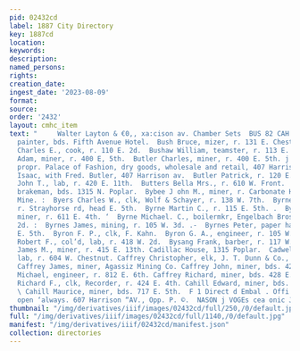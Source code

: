 ```yaml
---
pid: 02432cd
label: 1887 City Directory
key: 1887cd
location: 
keywords: 
description: 
named_persons: 
rights: 
creation_date: 
ingest_date: '2023-08-09'
format: 
source: 
order: '2432'
layout: cmhc_item
text: "     Walter Layton & €0,, xa:cison av. Chamber Sets  BUS 82 CAH .  Busby Harry,
  painter, bds. Fifth Avenue Hotel.  Bush Bruce, mizer, r. 131 E. Chestnut.  Bush
  Charles E., cook, r. 110 E. 2d.  Bushaw William, teamster, r. 113 E. 2d.  Butler
  Adam, miner, r. 400 E, 5th.  Butler Charles, miner, r. 400 E. 5th. j  BUTLER FRED.,
  propr. Palace of Fashion, dry goods, wholesale and retail, 407 Harrison av.  Butler
  Isaac, with Fred. Butler, 407 Harrison av.  Butler Patrick, r. 120 E. 8th.  Butt
  John T., lab, r. 420 E. 11th.  Butters Bella Mrs., r. 610 W. Front.  Butz H. E.,
  brakeman, bds. 1315 N. Poplar.  Bybee J ohn M., miner, r. Carbonate Hill, nr. Carbonate
  Mine. :  Byers Charles W., clk, Wolf & Schayer, r. 138 W. 7th.  Byrne John, miner,
  r. Strayhorse rd, head E. 5th.  Byrne Martin C., r. 115 E. 5th. .  Byrne Michael,
  miner, r. 611 E. 4th. ‘  Byrne Michael. C., boilermkr, Engelbach Bros., r. 221 W.
  2d. :  Byrnes James, mining, r. 105 W. 3d. .-  Byrnes Peter, paper hanger, r. 218
  E. 5th.  Byron F. P., clk, F. Kahn.  Byron G. A., engineer, r. 105 W. 3d.  Byron
  Robert F., col’d, lab, r. 418 W. 2d.  Bysang Frank, barber, r. 117 W. 2d.  Cc  Cabell
  James M., miner, r. 415 E. 13th. Cadillac House, 1315 Poplar.  Cadwell Norman H.,
  lab, r. 604 W. Chestnut. Caffrey Christopher, elk, J. T. Dunn & Co., r. 424 E. 4th.
  Caffrey James, miner, Agassiz Mining Co. Caffrey John, miner, bds. 428 E. 4th.  Caffrey
  Michael, engineer, r. 812 E. 6th. Caffrey Richard, miner, bds. 428 E. 4th. Caffrey
  Richard F., clk, Recorder, r. 424 E. 4th. Cahill Edward, miner, bds. 428 E. 4th.
  \ Cahill Maurice, miner, bds. 717 E. 5th.  F 1 Direct d Embal . Offi Walley & Nelson,
  open ‘always. 607 Harrison “AV., Opp. P. ©.  NASON j VOGEs cea onic Jewelers "
thumbnail: "/img/derivatives/iiif/images/02432cd/full/250,/0/default.jpg"
full: "/img/derivatives/iiif/images/02432cd/full/1140,/0/default.jpg"
manifest: "/img/derivatives/iiif/02432cd/manifest.json"
collection: directories
---
```

